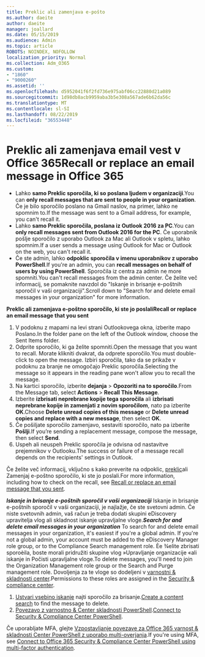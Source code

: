 ```yaml
---
title: Preklic ali zamenjava e-pošto
ms.author: daeite
author: daeite
manager: joallard
ms.date: 05/15/2019
ms.audience: Admin
ms.topic: article
ROBOTS: NOINDEX, NOFOLLOW
localization_priority: Normal
ms.collection: Adm_O365
ms.custom:
- "1860"
- "9000260"
ms.assetid: ''
ms.openlocfilehash: d5952041f6f2fd736e975abf06cc22880d21a089
ms.sourcegitcommit: 1d98db8acb9959aba3b5e308a567ade6b62da56c
ms.translationtype: MT
ms.contentlocale: sl-SI
ms.lasthandoff: 08/22/2019
ms.locfileid: "36553448"
---
```

# <a name="recall-or-replace-an-email-message-in-office-365"></a><span data-ttu-id="24c0b-102">Preklic ali zamenjava email vest v Office 365</span><span class="sxs-lookup"><span data-stu-id="24c0b-102">Recall or replace an email message in Office 365</span></span>

- <span data-ttu-id="24c0b-103">Lahko **samo Preklic sporočila, ki so poslana ljudem v organizaciji**.</span><span class="sxs-lookup"><span data-stu-id="24c0b-103">You can **only recall messages that are sent to people in your organization**.</span></span> <span data-ttu-id="24c0b-104">Če je bilo sporočilo poslano na Gmail naslov, na primer, lahko ne spomnim to.</span><span class="sxs-lookup"><span data-stu-id="24c0b-104">If the message was sent to a Gmail address, for example, you can't recall it.</span></span>
- <span data-ttu-id="24c0b-105">Lahko **samo Preklic sporočila, poslana iz Outlook 2016 za PC**.</span><span class="sxs-lookup"><span data-stu-id="24c0b-105">You can **only recall messages sent from Outlook 2016 for the PC**.</span></span> <span data-ttu-id="24c0b-106">Če uporabnik pošlje sporočilo z uporabo Outlook za Mac ali Outlook v spletu, lahko spomnim.</span><span class="sxs-lookup"><span data-stu-id="24c0b-106">If a user sends a message using Outlook for Mac or Outlook on the web, you can't recall it.</span></span>
- <span data-ttu-id="24c0b-107">Če ste admin, lahko **odpoklic sporočila v imenu uporabnikov z uporabo PowerShell**.</span><span class="sxs-lookup"><span data-stu-id="24c0b-107">If you're an admin, you can **recall messages on behalf of users by using PowerShell**.</span></span> <span data-ttu-id="24c0b-108">Sporočila iz centra za admin ne more spomniti.</span><span class="sxs-lookup"><span data-stu-id="24c0b-108">You can't recall messages from the admin center.</span></span> <span data-ttu-id="24c0b-109">Če želite več informacij, se pomaknite navzdol do "Iskanje in brisanje e-poštnih sporočil v vaši organizaciji".</span><span class="sxs-lookup"><span data-stu-id="24c0b-109">Scroll down to "Search for and delete email messages in your organization" for more information.</span></span>

<span data-ttu-id="24c0b-110">**Preklic ali zamenjava e-poštno sporočilo, ki ste jo poslali**</span><span class="sxs-lookup"><span data-stu-id="24c0b-110">**Recall or replace an email message that you sent**</span></span>

1. <span data-ttu-id="24c0b-111">V podoknu z mapami na levi strani Outlookovega okna, izberite mapo Poslano.</span><span class="sxs-lookup"><span data-stu-id="24c0b-111">In the folder pane on the left of the Outlook window, choose the Sent Items folder.</span></span>
2. <span data-ttu-id="24c0b-112">Odprite sporočilo, ki ga želite spomniti.</span><span class="sxs-lookup"><span data-stu-id="24c0b-112">Open the message that you want to recall.</span></span> <span data-ttu-id="24c0b-113">Morate klikniti dvakrat, da odprete sporočilo.</span><span class="sxs-lookup"><span data-stu-id="24c0b-113">You must double-click to open the message.</span></span> <span data-ttu-id="24c0b-114">Izbiri sporočila, tako da se prikaže v podoknu za branje ne omogočajo Preklic sporočila.</span><span class="sxs-lookup"><span data-stu-id="24c0b-114">Selecting the message so it appears in the reading pane won't allow you to recall the message.</span></span>
3. <span data-ttu-id="24c0b-115">Na kartici sporočilo, izberite **dejanja** > **Opozoriti na to sporočilo**.</span><span class="sxs-lookup"><span data-stu-id="24c0b-115">From the Message tab, select **Actions** > **Recall This Message**.</span></span>
4. <span data-ttu-id="24c0b-116">Izberite **izbrisati neprebrane kopije tega sporočila** ali **izbrisati neprebrane kopije in zamenjati z novim sporočilom**, nato pa izberite **OK**.</span><span class="sxs-lookup"><span data-stu-id="24c0b-116">Choose **Delete unread copies of this message** or **Delete unread copies and replace with a new message**, then select **OK**.</span></span>
5. <span data-ttu-id="24c0b-117">Če pošiljate sporočilo zamenjavo, sestaviti sporočilo, nato pa izberite **Pošlji**.</span><span class="sxs-lookup"><span data-stu-id="24c0b-117">If you’re sending a replacement message, compose the message, then select **Send**.</span></span>
6. <span data-ttu-id="24c0b-118">Uspeh ali neuspeh Preklic sporočila je odvisna od nastavitve prejemnikov v Outlooku.</span><span class="sxs-lookup"><span data-stu-id="24c0b-118">The success or failure of a message recall depends on the recipients' settings in Outlook.</span></span>

<span data-ttu-id="24c0b-119">Če želite več informacij, vključno s kako preverite na odpoklic, [preklic](https://support.office.com/article/35027f88-d655-4554-b4f8-6c0729a723a0)ali Zamenjaj e-poštno sporočilo, ki ste jo poslali.</span><span class="sxs-lookup"><span data-stu-id="24c0b-119">For more information, including how to check on the recall, see [Recall or replace an email message that you sent](https://support.office.com/article/35027f88-d655-4554-b4f8-6c0729a723a0).</span></span>

<span data-ttu-id="24c0b-120">***Iskanje in brisanje e-poštnih sporočil v vaši organizaciji*** Iskanje in brisanje e-poštnih sporočil v vaši organizaciji, je najlažje, če ste svetovni admin. Če niste svetovnih admin, vaš račun je treba dodati skupini eDiscovery upravitelja vlog ali skladnost iskanje upravljalne vloge.</span><span class="sxs-lookup"><span data-stu-id="24c0b-120">***Search for and delete email messages in your organization*** To search for and delete email messages in your organization, it's easiest if you're a global admin. If you're not a global admin, your account must be added to the eDiscovery Manager role group, or to the Compliance Search management role.</span></span> <span data-ttu-id="24c0b-121">Èe ¾elite zbrisati sporoèila, boste morali pridružiti skupine vlog »Upravljanje organizacije «ali iskanje in Počisti upravljalne vloge.</span><span class="sxs-lookup"><span data-stu-id="24c0b-121">To delete messages, you'll need to join the Organization Management role group or the Search and Purge management role.</span></span> <span data-ttu-id="24c0b-122">Dovoljenja za te vloge so dodeljeni v [varnostni & skladnosti center](https://protection.office.com/).</span><span class="sxs-lookup"><span data-stu-id="24c0b-122">Permissions to these roles are assigned in the [Security & compliance center](https://protection.office.com/).</span></span>

1. <span data-ttu-id="24c0b-123">[Ustvari vsebino iskanje](https://docs.microsoft.com/office365/securitycompliance/content-search) najti sporočilo za brisanje.</span><span class="sxs-lookup"><span data-stu-id="24c0b-123">[Create a content search](https://docs.microsoft.com/office365/securitycompliance/content-search) to find the message to delete.</span></span>
2. <span data-ttu-id="24c0b-124">[Povezavo z varnostno & Center skladnosti PowerShell](https://docs.microsoft.com/powershell/exchange/office-365-scc/connect-to-scc-powershell/connect-to-scc-powershell?view=exchange-ps).</span><span class="sxs-lookup"><span data-stu-id="24c0b-124">[Connect to Security & Compliance Center PowerShell](https://docs.microsoft.com/powershell/exchange/office-365-scc/connect-to-scc-powershell/connect-to-scc-powershell?view=exchange-ps).</span></span> 

<span data-ttu-id="24c0b-125">Če uporabljate MFA, glejte [Vzpostavljanje povezave za Office 365 varnost & skladnosti Center PowerShell z uporabo multi-overjanja](https://docs.microsoft.com/powershell/exchange/office-365-scc/connect-to-scc-powershell/mfa-connect-to-scc-powershell?view=exchange-ps).</span><span class="sxs-lookup"><span data-stu-id="24c0b-125">If you're using MFA, see [Connect to Office 365 Security & Compliance Center PowerShell using multi-factor authentication](https://docs.microsoft.com/powershell/exchange/office-365-scc/connect-to-scc-powershell/mfa-connect-to-scc-powershell?view=exchange-ps).</span></span> 
